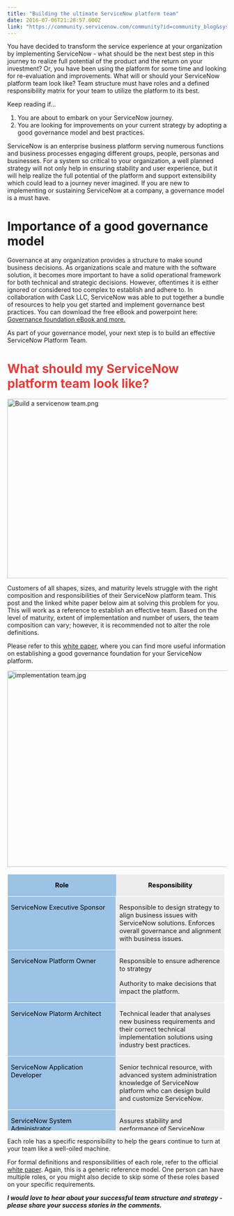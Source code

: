 ```yaml
---
title: "Building the ultimate ServiceNow platform team"
date: 2016-07-06T21:28:57.000Z
link: "https://community.servicenow.com/community?id=community_blog&sys_id=c3bc6e25dbd0dbc01dcaf3231f961930"
---
```

<p>You have decided to transform the service experience at your organization by implementing ServiceNow - what should be the next best step in this journey to realize full potential of the product and the return on your investment? Or, you have been using the platform for some time and looking for re-evaluation and improvements. What will or should your ServiceNow platform team look like? Team structure must have roles and a defined responsibility matrix for your team to utilize the platform to its best.</p><p></p><p>Keep reading if...</p><ol style="list-style-type: decimal;"><li>You are about to embark on your ServiceNow journey.</li><li>You are looking for improvements on your current strategy by adopting a good governance model and best practices.</li></ol><p></p><p>ServiceNow is an enterprise business platform serving numerous functions and business processes engaging different groups, people, personas and businesses. For a system so critical to your organization, a well planned strategy will not only help in ensuring stability and user experience, but it will help realize the full potential of the platform and support extensibility which could lead to a journey never imagined. If you are new to implementing or sustaining ServiceNow at a company, a governance model is a must have.</p><p></p><h1>Importance of a good governance model</h1><p>Governance at any organization provides a structure to make sound business decisions. As organizations scale and mature with the software solution, it becomes more important to have a solid operational framework for both technical and strategic decisions. However, oftentimes it is either ignored or considered too complex to establish and adhere to. In collaboration with Cask LLC, ServiceNow was able to put together a bundle of resources to help you get started and implement governance best practices. You can download the free eBook and powerpoint here: <a __default_attr="5320" __jive_macro_name="blogpost" class="jive_macro jive_macro_blogpost" data-orig-content="Governance foundation eBook and more." data-renderedposition="369.390625_43_278_16" href="/community?id=community_blog&sys_id=d21e226ddbd0dbc01dcaf3231f9619e2" modifiedtitle="true" title="Governance foundation eBook and more.">Governance foundation eBook and more.</a></p><p></p><p>As part of your governance model, your next step is to build an effective ServiceNow Platform Team.</p><p></p><p></p><h1><span style="color: #e23d39;">What should my ServiceNow platform team look like?</span></h1><p><img   alt="Build a servicenow team.png" class="image-3 jive-image" src="f063944adb949fc068c1fb651f9619b8.iix" style="width: 620px; height: 412px; display: block; margin-left: auto; margin-right: auto;"/></p><p></p><p>Customers of all shapes, sizes, and maturity levels struggle with the right composition and responsibilities of their ServiceNow platform team. This post and the linked white paper below aim at solving this problem for you. This will work as a reference to establish an effective team. Based on the level of maturity, extent of implementation and number of users, the team composition can vary; however, it is recommended not to alter the role definitions.</p><p></p><p>Please refer to this <a title="i.service-now.com/nav_to.do?uri=/kb_view.do%3Fsysparm_article%3DKB0564371" href="https://hi.service-now.com/nav_to.do?uri=/kb_view.do%3Fsysparm_article%3DKB0564371">white paper</a>, where you can find more useful information on establishing a good governance foundation for your ServiceNow platform.</p><p></p><p><img   alt="implementation team.jpg" class="image-4 jive-image" height="451" src="2e93ffbddbdc1fc03eb27a9e0f961968.iix" style="display: block; margin-left: auto; margin-right: auto; height: 451px; width: 507.477313974592px;" width="507"/></p><p></p><table border="1" cellpadding="0" cellspacing="0" height="589" style="border: none; width: 878px; height: 589px;"><tbody><tr><td style="border-style: solid none solid solid; border-top-color: white; border-bottom-color: white; border-left-color: white; border-top-width: 1pt; border-bottom-width: 1pt; border-left-width: 1pt; padding: 0px 5.4pt; text-align: center; background: #9cc2e5;" valign="top" width="234"><p><span style="color: black; font-size: 11.0pt;"><strong>Role</strong></span></p></td><td style="border-style: solid solid solid none; border-top-color: white; border-right-color: white; border-bottom-color: white; border-top-width: 1pt; border-right-width: 1pt; border-bottom-width: 1pt; padding: 0px 5.4pt; text-align: center; background: #ededed;" valign="top" width="234"><p><span style="color: black; font-size: 11.0pt;"><strong>Responsibility</strong></span></p></td></tr><tr><td style="border: solid white 1.0pt; border-top: none; background: #9CC2E5; padding: 0 5.4pt 0 5.4pt;" valign="top" width="234"><p><span style="font-size: 11.0pt; color: black;">ServiceNow Executive Sponsor</span></p></td><td style="border-top: none; border-left: none; border-bottom: solid white 1.0pt; border-right: solid white 1.0pt; background: #EDEDED; padding: 0 5.4pt 0 5.4pt;" valign="top" width="234"><p><span style="font-size: 11.0pt;">Responsible to design strategy to align business issues with ServiceNow solutions. </span><span style="font-size: 11.0pt;">Enforces overall governance and alignment with business issues.</span></p></td></tr><tr><td style="border: solid white 1.0pt; border-top: none; background: #9CC2E5; padding: 0 5.4pt 0 5.4pt;" valign="top" width="234"><p><span style="font-size: 11.0pt; color: black;">ServiceNow Platform Owner</span></p></td><td style="border-top: none; border-left: none; border-bottom: solid white 1.0pt; border-right: solid white 1.0pt; background: #EDEDED; padding: 0 5.4pt 0 5.4pt;" valign="top" width="234"><p><span style="font-size: 11.0pt;">Responsible to ensure adherence to strategy </span></p><p><span style="font-size: 11.0pt;">Authority to make decisions that impact the platform.</span></p></td></tr><tr><td style="border: solid white 1.0pt; border-top: none; background: #9CC2E5; padding: 0 5.4pt 0 5.4pt;" valign="top" width="234"><p><span style="font-size: 11.0pt; color: black;">ServiceNow Platorm Architect</span></p></td><td style="border-top: none; border-left: none; border-bottom: solid white 1.0pt; border-right: solid white 1.0pt; background: #EDEDED; padding: 0 5.4pt 0 5.4pt;" valign="top" width="234"><p><span style="font-size: 11.0pt;">Technical leader that analyses new business requirements and their correct technical implementation solutions using industry best practices.</span></p></td></tr><tr><td style="border: solid white 1.0pt; border-top: none; background: #9CC2E5; padding: 0 5.4pt 0 5.4pt;" valign="top" width="234"><p><span style="font-size: 11.0pt; color: black;">ServiceNow Application Developer</span></p></td><td style="border-top: none; border-left: none; border-bottom: solid white 1.0pt; border-right: solid white 1.0pt; background: #EDEDED; padding: 0 5.4pt 0 5.4pt;" valign="top" width="234"><p><span style="font-size: 11.0pt;">Senior technical resource, with advanced system administration knowledge of ServiceNow platform who can design build and customize ServiceNow.</span></p></td></tr><tr><td style="border: solid white 1.0pt; border-top: none; background: #9CC2E5; padding: 0 5.4pt 0 5.4pt;" valign="top" width="234"><p><span style="font-size: 11.0pt; color: black;">ServiceNow System Administrator</span></p></td><td style="border-top: none; border-left: none; border-bottom: solid white 1.0pt; border-right: solid white 1.0pt; background: #EDEDED; padding: 0 5.4pt 0 5.4pt;" valign="top" width="234"><p><span style="font-size: 11.0pt;">Assures stability and performance of ServiceNow platform, responsible for maintenance, upgrades and user management within ServiceNow platform.</span></p></td></tr><tr><td style="border: solid white 1.0pt; border-top: none; background: #9CC2E5; padding: 0 5.4pt 0 5.4pt;" valign="top" width="234"><p><span style="font-size: 11.0pt; color: black;">ServiceNow Quality Assurance Engineer</span></p></td><td style="border-top: none; border-left: none; border-bottom: solid white 1.0pt; border-right: solid white 1.0pt; background: #EDEDED; padding: 0 5.4pt 0 5.4pt;" valign="top" width="234"><p><span style="font-size: 11.0pt;">Aware of domain best practices in the industry and ServiceNow best practices. Ensures the quality of configurations and customizations to the platform are meeting standards of reusability, test cases, and processes.</span></p></td></tr><tr><td style="border: solid white 1.0pt; border-top: none; background: #9CC2E5; padding: 0 5.4pt 0 5.4pt;" valign="top" width="234"><p><span style="font-size: 11.0pt; color: black;">ServiceNow Business Analyst</span></p></td><td style="border-top: none; border-left: none; border-bottom: solid white 1.0pt; border-right: solid white 1.0pt; background: #EDEDED; padding: 0 5.4pt 0 5.4pt;" valign="top" width="234"><p><span style="font-size: 11.0pt;">Someone who has deep understanding of the business or functional requirements and a foundational knowledge of ServiceNow to effectively convey the message from project stakeholders to system administrators and developers.</span></p></td></tr><tr><td style="border: solid white 1.0pt; border-top: none; background: #9CC2E5; padding: 0 5.4pt 0 5.4pt;" valign="top" width="234"><p><span style="font-size: 11.0pt; color: black;">ServiceNow Project manager/Scrum master</span></p></td><td style="border-top: none; border-left: none; border-bottom: solid white 1.0pt; border-right: solid white 1.0pt; background: #EDEDED; padding: 0 5.4pt 0 5.4pt;" valign="top" width="234"><p><span style="font-size: 11.0pt;">Establishes project goals, priorities, timelines and ensures delivery. Detail oriented and single point of contact for every aspect of platform support team.</span></p></td></tr></tbody></table><p></p><p>Each role has a specific responsibility to help the gears continue to turn at your team like a well-oiled machine.</p><p></p><p>For formal definitions and responsibilities of each role, refer to the official <a title="i.service-now.com/nav_to.do?uri=/kb_view.do%3Fsysparm_article%3DKB0564371" href="https://hi.service-now.com/nav_to.do?uri=/kb_view.do%3Fsysparm_article%3DKB0564371">white paper</a>. Again, this is a generic reference model. One person can have multiple roles, or you might also decide to skip some of these roles based on your specific requirements.</p><p></p><p><em><strong>I would love to hear about your successful team structure and strategy - please share <em><strong>your success stories </strong></em>in the comments. </strong></em></p>